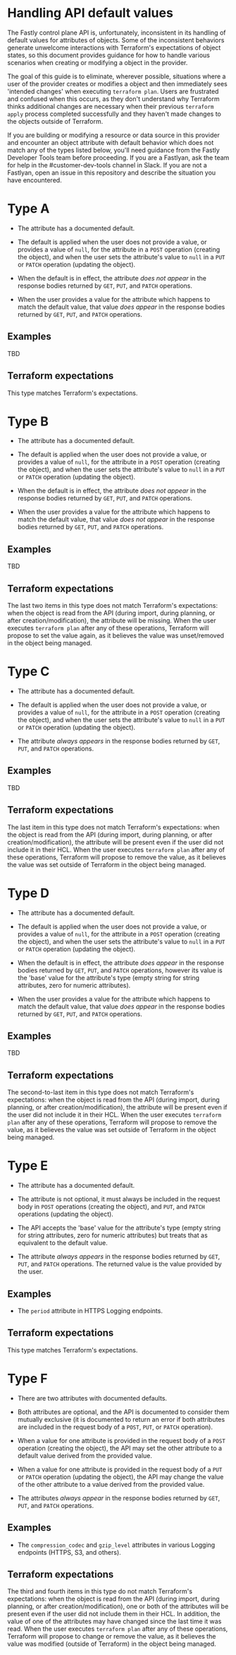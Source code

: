 # Handling API default values

The Fastly control plane API is, unfortunately, inconsistent in its
handling of default values for attributes of objects. Some of the
inconsistent behaviors generate unwelcome interactions with
Terraform's expectations of object states, so this document provides
guidance for how to handle various scenarios when creating or
modifying a object in the provider.

The goal of this guide is to eliminate, wherever possible, situations
where a user of the provider creates or modifies a object and then
immediately sees 'intended changes' when executing `terraform
plan`. Users are frustrated and confused when this occurs, as they
don't understand why Terraform thinks additional changes are necessary
when their previous `terraform apply` process completed successfully
and they haven't made changes to the objects outside of Terraform.

If you are building or modifying a resource or data source in this
provider and encounter an object attribute with default behavior which
does not match any of the types listed below, you'll need guidance
from the Fastly Developer Tools team before proceeding. If you are a
Fastlyan, ask the team for help in the #customer-dev-tools channel in
Slack. If you are not a Fastlyan, open an issue in this repository and
describe the situation you have encountered.

# Type A

* The attribute has a documented default.

* The default is applied when the user does not provide a value, or
  provides a value of `null`, for the attribute in a `POST` operation
  (creating the object), and when the user sets the attribute's
  value to `null` in a `PUT` or `PATCH` operation (updating the
  object).

* When the default is in effect, the attribute *does not appear* in
  the response bodies returned by `GET`, `PUT`, and `PATCH`
  operations.

* When the user provides a value for the attribute which happens to
  match the default value, that value *does appear* in the response
  bodies returned by `GET`, `PUT`, and `PATCH` operations.

## Examples

TBD

## Terraform expectations

This type matches Terraform's expectations.

# Type B

* The attribute has a documented default.

* The default is applied when the user does not provide a value, or
  provides a value of `null`, for the attribute in a `POST` operation
  (creating the object), and when the user sets the attribute's
  value to `null` in a `PUT` or `PATCH` operation (updating the
  object).

* When the default is in effect, the attribute *does not appear* in
  the response bodies returned by `GET`, `PUT`, and `PATCH`
  operations.

* When the user provides a value for the attribute which happens to
  match the default value, that value *does not appear* in the
  response bodies returned by `GET`, `PUT`, and `PATCH` operations.

## Examples

TBD

## Terraform expectations

The last two items in this type does not match Terraform's
expectations: when the object is read from the API (during import,
during planning, or after creation/modification), the attribute will
be missing. When the user executes `terraform plan` after any of these
operations, Terraform will propose to set the value again, as it
believes the value was unset/removed in the object being managed.

# Type C

* The attribute has a documented default.

* The default is applied when the user does not provide a value, or
  provides a value of `null`, for the attribute in a `POST` operation
  (creating the object), and when the user sets the attribute's
  value to `null` in a `PUT` or `PATCH` operation (updating the
  object).

* The attribute *always appears* in the response bodies returned by
  `GET`, `PUT`, and `PATCH` operations.

## Examples

TBD

## Terraform expectations

The last item in this type does not match Terraform's
expectations: when the object is read from the API (during import,
during planning, or after creation/modification), the attribute will
be present even if the user did not include it in their HCL. When the
user executes `terraform plan` after any of these operations,
Terraform will propose to remove the value, as it believes the value
was set outside of Terraform in the object being managed.

# Type D

* The attribute has a documented default.

* The default is applied when the user does not provide a value, or
  provides a value of `null`, for the attribute in a `POST` operation
  (creating the object), and when the user sets the attribute's
  value to `null` in a `PUT` or `PATCH` operation (updating the
  object).

* When the default is in effect, the attribute *does appear* in the
  response bodies returned by `GET`, `PUT`, and `PATCH` operations,
  however its value is the 'base' value for the attribute's type
  (empty string for string attributes, zero for numeric attributes).

* When the user provides a value for the attribute which happens to
  match the default value, that value *does appear* in the response
  bodies returned by `GET`, `PUT`, and `PATCH` operations.

## Examples

TBD

## Terraform expectations

The second-to-last item in this type does not match Terraform's
expectations: when the object is read from the API (during import,
during planning, or after creation/modification), the attribute will
be present even if the user did not include it in their HCL. When the
user executes `terraform plan` after any of these operations,
Terraform will propose to remove the value, as it believes the value
was set outside of Terraform in the object being managed.

# Type E

* The attribute has a documented default.

* The attribute is not optional, it must always be included in the
  request body in `POST` operations (creating the object), and
  `PUT`, and `PATCH` operations (updating the object).

* The API accepts the 'base' value for the attribute's type (empty
  string for string attributes, zero for numeric attributes) but
  treats that as equivalent to the default value.

* The attribute *always appears* in the response bodies returned by
  `GET`, `PUT`, and `PATCH` operations. The returned value is the
  value provided by the user.

## Examples

* The `period` attribute in HTTPS Logging endpoints.

## Terraform expectations

This type matches Terraform's expectations.

# Type F

* There are two attributes with documented defaults.

* Both attributes are optional, and the API is documented to consider
  them mutually exclusive (it is documented to return an error if both
  attributes are included in the request body of a `POST`, `PUT`, or
  `PATCH` operation).

* When a value for one attribute is provided in the request body of a
  `POST` operation (creating the object), the API may set the other
  attribute to a default value derived from the provided value.

* When a value for one attribute is provided in the request body of a
  `PUT` or `PATCH` operation (updating the object), the API may
  change the value of the other attribute to a value derived from the
  provided value.

* The attributes *always appear* in the response bodies returned by
  `GET`, `PUT`, and `PATCH` operations.

## Examples

* The `compression_codec` and `gzip_level` attributes in various
  Logging endpoints (HTTPS, S3, and others).

## Terraform expectations

The third and fourth items in this type do not match Terraform's
expectations: when the object is read from the API (during import,
during planning, or after creation/modification), one or both of the
attributes will be present even if the user did not include them in
their HCL. In addition, the value of one of the attributes may have
changed since the last time it was read. When the user executes
`terraform plan` after any of these operations, Terraform will propose
to change or remove the value, as it believes the value was modified
(outside of Terraform) in the object being managed.
